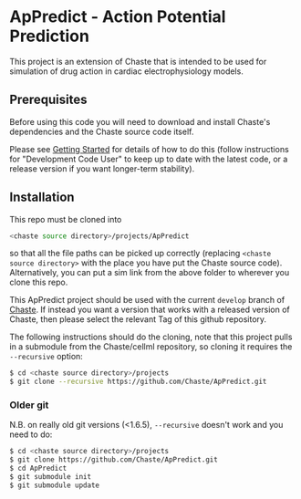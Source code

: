 # ApPredict - Action Potential Prediction 

This project is an extension of Chaste that is intended to be used 
for simulation of drug action in cardiac electrophysiology models. 

## Prerequisites

Before using this code you will need to download and install Chaste's
dependencies and the Chaste source code itself.

Please see [Getting Started] for details of how to do this 
(follow instructions for "Development Code User" to keep up to date with the latest code, or a release version if you want longer-term stability).

## Installation

This repo must be cloned into
```sh
<chaste source directory>/projects/ApPredict
```
so that all the file paths can be picked up correctly (replacing ```<chaste source directory>``` with the place you have put the Chaste source code). Alternatively, you can put a sim link from the above folder to wherever you clone this repo.

This ApPredict project should be used with the current `develop` branch of [Chaste](https://github.com/Chaste/Chaste). If instead you want a version that works with a released version of Chaste, then please select the relevant Tag of this github repository.

The following instructions should do the cloning, note that this project pulls in a submodule from the Chaste/cellml repository, so cloning it requires the ```--recursive``` option:
```sh
$ cd <chaste source directory>/projects
$ git clone --recursive https://github.com/Chaste/ApPredict.git
```

### Older git

N.B. on really old git versions (<1.6.5), `--recursive` doesn't work and you need to do:
```sh
$ cd <chaste source directory>/projects
$ git clone https://github.com/Chaste/ApPredict.git
$ cd ApPredict
$ git submodule init
$ git submodule update
```

[Getting Started]: <https://chaste.cs.ox.ac.uk/trac/wiki/GettingStarted>
